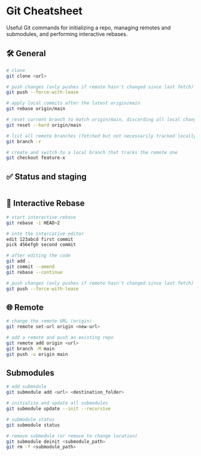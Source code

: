 # Git Cheatsheet

Useful Git commands for initializing a repo, managing remotes and submodules, and performing interactive rebases.

## 🛠️ General

```bash
# clone
git clone <url>

# push changes (only pushes if remote hasn't changed since last fetch)
git push --force-with-lease

# apply local commits after the latest origin/main
git rebase origin/main

# reset current branch to match origin/main, discarding all local changes
git reset --hard origin/main

# list all remote branches (fetched but not necessarily tracked locally)
git branch -r

# create and switch to a local branch that tracks the remote one
git checkout feature-x
```

## ✅ Status and staging

```bash
```

## 🔧 Interactive Rebase

```bash
# start interactive rebase
git rebase -i HEAD~2

# inte the intercative editor
edit 123abcd first commit
pick 456efgh second commit

# after editing the code
git add .
git commit --amend
git rebase --continue

# push changes (only pushes if remote hasn't changed since last fetch)
git push --force-with-lease
```

## 🌐 Remote

```bash
# change the remote URL (origin)
git remote set-url origin <new-url>

# add a remote and push an existing repo
git remote add origin <url>
git branch -M main
git push -u origin main
```

## Submodules

```bash
# add submodule
git submodule add <url> <destination_folder>

# initialize and update all submodules
git submodule update --init --recursive

# submodule status
git submodule status

# remove submodule (or remove to change location)
git submodule deinit <submodule_path>
git rm -f <submodule_path>
```
